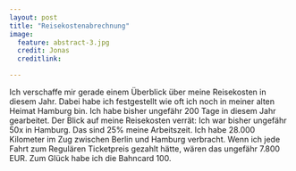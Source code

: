 ```yaml
---
layout: post
title: "Reisekostenabrechnung"
image:
  feature: abstract-3.jpg
  credit: Jonas
  creditlink: 

---
```


Ich verschaffe mir gerade einem Überblick über meine Reisekosten in diesem Jahr. Dabei habe ich festgestellt wie oft ich noch in meiner alten Heimat Hamburg bin. Ich habe bisher ungefähr 200 Tage in diesem Jahr gearbeitet. Der Blick auf meine Reisekosten verrät: Ich war bisher ungefähr 50x in Hamburg. Das sind 25% meine Arbeitszeit.
Ich habe 28.000 Kilometer im Zug zwischen Berlin und Hamburg verbracht. Wenn ich jede Fahrt zum Regulären Ticketpreis gezahlt hätte, wären das ungefähr 7.800 EUR. Zum Glück habe ich die Bahncard 100.


